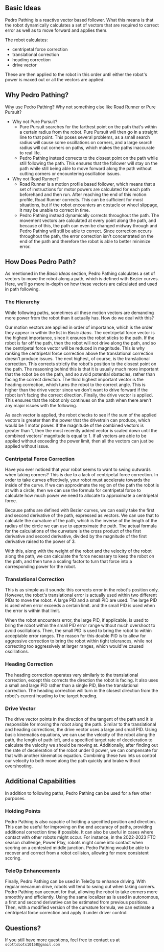 ## Basic Ideas
Pedro Pathing is a reactive vector based follower. What this means is that the robot dynamically
calculates a set of vectors that are required to correct error as well as to move forward and applies them.

The robot calculates:

* centripetal force correction
* translational correction
* heading correction
* drive vector

These are then applied to the robot in this order until either the robot's power is maxed out or all
the vectors are applied.

## Why Pedro Pathing?
Why use Pedro Pathing? Why not something else like Road Runner or Pure Pursuit?

* Why not Pure Pursuit?
  * Pure Pursuit searches for the farthest point on the path that's within a certain radius from the robot. Pure Pursuit will then go in a straight line to that point. This poses several problems, as a small search radius will cause some oscillations on corners, and a large search radius will cut corners on paths, which makes the paths inaccurate to real life.
  * Pedro Pathing instead corrects to the closest point on the path while still following the path. This ensures that the follower will stay on the path while still being able to move forward along the path without cutting corners or encountering oscillation issues.
* Why not Road Runner?
  * Road Runner is a motion profile based follower, which means that a set of instructions for motor powers are calculated for each path beforehand and then run. After reaching the end of this motion profile, Road Runner corrects. This can be sufficient for most situations, but if the robot encounters an obstacle or wheel slippage, it may be unable to correct in time.
  * Pedro Pathing instead dynamically corrects throughout the path. The movement vectors are calculated at every point along the path, and because of this, the path can even be changed midway through and Pedro Pathing will still be able to correct. Since correction occurs throughout the path, the error correction isn't concentrated on the end of the path and therefore the robot is able to better minimize error.

## How Does Pedro Path?
As mentioned in the *Basic Ideas* section, Pedro Pathing calculates a set of vectors to move the
robot along a path, which is defined with Bezier curves. Here, we'll go more in-depth on how these
vectors are calculated and used in path following.

### The Hierarchy
While following paths, sometimes all these motion vectors are demanding more power from the robot
than it actually has. How do we deal with this?

Our motion vectors are applied in order of importance, which is the order they appear in within the
list in *Basic Ideas*. The centripetal force vector is the highest importance, since it ensures the
robot sticks to the path. If the robot is far off the path, then the robot will not drive along the
path, and so the centripetal force vector will be reduced in magnitude. This is why ranking the
centripetal force correction above the translational correction doesn't produce issues. The next
highest, of course, is the translational correction. This corrects strictly the robot's position to
the closest point on the path. The reasoning behind this is that it is usually much more important
that the robot be on the path, and so avoid potential obstacles, rather than facing the correct
direction. The third highest important vector is the heading correction, which turns the robot to
the correct angle. This is higher than the drive vector since we don't want to drive forward if the
robot isn't facing the correct direction. Finally, the drive vector is applied. This ensures that
the robot only continues on the path when there aren't any major issues with the following.

As each vector is applied, the robot checks to see if the sum of the applied vectors is greater than
the power that the drivetrain can produce, which would be 1 motor power. If the magnitude of the
combined vectors is greater than 1, then the most recently added vector is scaled down until the
combined vectors' magnitude is equal to 1. If all vectors are able to be applied without exceeding
the power limit, then all the vectors can just be applied without issue.

### Centripetal Force Correction
Have you ever noticed that your robot seems to want to swing outwards when taking corners? This is
due to a lack of centripetal force correction. In order to take curves effectively, your robot must
accelerate towards the inside of the curve. If we can approximate the region of the path the robot
is at with a circle, then we can use the formula for centripetal force to calculate how much power
we need to allocate to approximate a centripetal force. 

Because paths are defined with Bezier curves, we can easily take the first and second derivative of
the path, expressed as vectors. We can use that to calculate the curvature of the path, which is the
inverse of the length of the radius of the circle we can use to approximate the path. The actual
formula for the calculations of the curvature is the cross product of the first derivative and
second derivative, divided by the magnitude of the first derivative raised to the power of 3.

With this, along with the weight of the robot and the velocity of the robot along the path, we can
calculate the force necessary to keep the robot on the path, and then tune a scaling factor to turn
that force into a corresponding power for the robot.

### Translational Correction
This is as simple as it sounds: this corrects error in the robot's position only. However, the
robot's translational error is actually used within two different PIDs to move the robot. A large
PID and a small PID are used. The large PID is used when error exceeds a certain limit. and the small
PID is used when the error is within that limit.

When the robot encounters error, the large PID, if applicable, is used to bring the robot within the
small PID error range without much overshoot to avoid oscillations. Then, the small PID is used to
bring the robot to within acceptable error ranges. The reason for this double PID is to allow for 
aggressive correction to bring the robot within tight tolerances, while not correcting too
aggressively at larger ranges, which would've caused oscillations.

### Heading Correction
The heading correction operates very similarly to the translational correction, except this corrects
the direction the robot is facing. It also uses a small and large PID rather than a single PID, like
the translational correction. The heading correction will turn in the closest direction from the
robot's current heading to the target heading.

### Drive Vector
The drive vector points in the direction of the tangent of the path and it is responsible for moving
the robot along the path. Similar to the translational and heading corrections, the drive vector
uses a large and small PID. Using basic kinematics equations, we can use the velocity of the robot
along the path, the length of path left, and a specified target rate of deceleration to calculate
the velocity we should be moving at. Additionally, after finding out the rate of deceleration of the
robot under 0 power, we can compensate for that with another kinematics equation. Combining these
two lets us control our velocity to both move along the path quickly and brake without overshooting.

## Additional Capabilities
In addition to following paths, Pedro Pathing can be used for a few other purposes.

### Holding Points
Pedro Pathing is also capable of holding a specified position and direction. This can be useful for
improving on the end accuracy of paths, providing additional correction time if possible. It can
also be useful in cases where contact with other robots might occur. For instance, in the 2022-2023
FTC season challenge, Power Play, robots might come into contact when scoring on a contested middle
junction. Pedro Pathing would be able to recover and correct from a robot collision, allowing for
more consistent scoring.

### TeleOp Enhancements
Finally, Pedro Pathing can be used in TeleOp to enhance driving. With regular mecanum drive, robots
will tend to swing out when taking corners. Pedro Pathing can account for that, allowing the robot
to take corners more smoothly and efficiently. Using the same localizer as is used in autonomous, a
first and second derivative can be estimated from previous positions. Then, with a modified version
of the curvature formula, we can estimate a centripetal force correction and apply it under driver
control.

## Questions?
If you still have more questions, feel free to contact us at `scottsbots10158@gmail.com`
